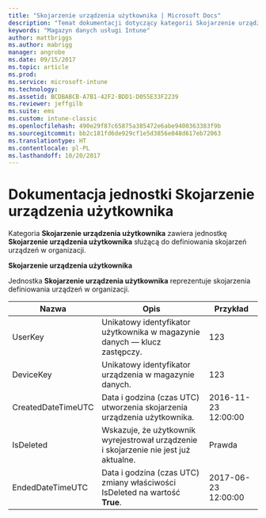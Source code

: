 ```yaml
---
title: "Skojarzenie urządzenia użytkownika | Microsoft Docs"
description: "Temat dokumentacji dotyczący kategorii Skojarzenie urządzenia użytkownika kolekcji jednostek w interfejsie API magazynu danych usługi Intune."
keywords: "Magazyn danych usługi Intune"
author: mattbriggs
ms.author: mabrigg
manager: angrobe
ms.date: 09/15/2017
ms.topic: article
ms.prod: 
ms.service: microsoft-intune
ms.technology: 
ms.assetid: BCDBABCB-A7B1-42F2-BDD1-D055E33F2239
ms.reviewer: jeffgilb
ms.suite: ems
ms.custom: intune-classic
ms.openlocfilehash: 490e29f87c65875a385472e6abe9400363383f9b
ms.sourcegitcommit: bb2c181fd6de929cf1e5d3856e048d617eb72063
ms.translationtype: HT
ms.contentlocale: pl-PL
ms.lasthandoff: 10/20/2017
---
```

# <a name="reference-for-user-device-association-entity"></a>Dokumentacja jednostki Skojarzenie urządzenia użytkownika

Kategoria **Skojarzenie urządzenia użytkownika** zawiera jednostkę **Skojarzenie urządzenia użytkownika** służącą do definiowania skojarzeń urządzeń w organizacji.

**Skojarzenie urządzenia użytkownika**

Jednostka **Skojarzenie urządzenia użytkownika** reprezentuje skojarzenia definiowania urządzeń w organizacji.

| Nazwa               | Opis                                                                                      | Przykład                |
|--------------------|--------------------------------------------------------------------------------------------------|------------------------|
| UserKey            | Unikatowy identyfikator użytkownika w magazynie danych — klucz zastępczy.                             | 123                    |
| DeviceKey          | Unikatowy identyfikator urządzenia w magazynie danych.                                           | 123                    |
| CreatedDateTimeUTC | Data i godzina (czas UTC) utworzenia skojarzenia urządzenia użytkownika.                               | 2016-11-23 12:00:00 |
| IsDeleted          | Wskazuje, że użytkownik wyrejestrował urządzenie i skojarzenie nie jest już aktualne. | Prawda                   |
| EndedDateTimeUTC   | Data i godzina (czas UTC) zmiany właściwości IsDeleted na wartość **True**.                                         | 2017-06-23 12:00:00 |